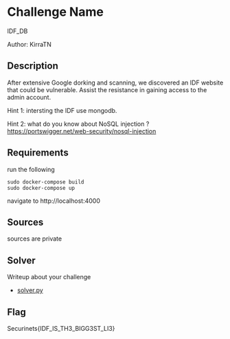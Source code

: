# Challenge Name
IDF_DB

Author: KirraTN

## Description

After extensive Google dorking and scanning, we discovered an IDF website that could be vulnerable. Assist the resistance in gaining access to the admin account.

Hint 1:
intersting the IDF use mongodb.

Hint 2: 
what do you know about NoSQL injection ?
https://portswigger.net/web-security/nosql-injection

## Requirements
run the following

```
sudo docker-compose build
sudo docker-compose up
```

navigate to http://localhost:4000

## Sources
sources are private 

## Solver
Writeup about your challenge
- [solver.py](./solver.py)

## Flag
Securinets{IDF_IS_TH3_BIGG3ST_LI3}
